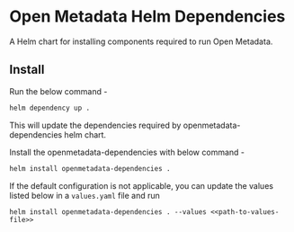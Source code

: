 # Open Metadata Helm Dependencies

A Helm chart for installing components required to run Open Metadata.

## Install

Run the below command -
```sh
helm dependency up .
```
This will update the dependencies required by openmetadata-dependencies helm chart.

Install the openmetadata-dependencies with below command - 

```sh
helm install openmetadata-dependencies .
```

If the default configuration is not applicable, you can update the values listed below in a `values.yaml` file and run
```
helm install openmetadata-dependencies . --values <<path-to-values-file>>
```